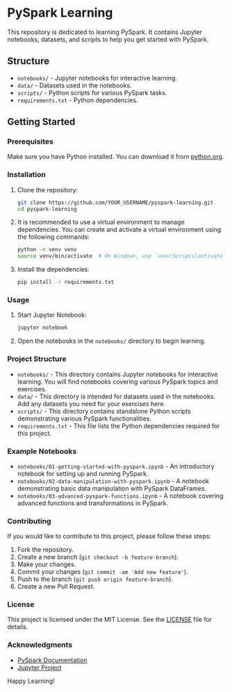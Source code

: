 # PySpark Learning

This repository is dedicated to learning PySpark. It contains Jupyter notebooks, datasets, and scripts to help you get started with PySpark.

## Structure

- `notebooks/` - Jupyter notebooks for interactive learning.
- `data/` - Datasets used in the notebooks.
- `scripts/` - Python scripts for various PySpark tasks.
- `requirements.txt` - Python dependencies.

## Getting Started

### Prerequisites

Make sure you have Python installed. You can download it from [python.org](https://www.python.org/).

### Installation

1. Clone the repository:
    ```sh
    git clone https://github.com/YOUR_USERNAME/pyspark-learning.git
    cd pyspark-learning
    ```

2. It is recommended to use a virtual environment to manage dependencies. You can create and activate a virtual environment using the following commands:

    ```sh
    python -m venv venv
    source venv/bin/activate  # On Windows, use `venv\Scripts\activate`
    ```

3. Install the dependencies:
    ```sh
    pip install -r requirements.txt
    ```

### Usage

1. Start Jupyter Notebook:
    ```sh
    jupyter notebook
    ```

2. Open the notebooks in the `notebooks/` directory to begin learning.

### Project Structure

- `notebooks/` - This directory contains Jupyter notebooks for interactive learning. You will find notebooks covering various PySpark topics and exercises.
- `data/` - This directory is intended for datasets used in the notebooks. Add any datasets you need for your exercises here.
- `scripts/` - This directory contains standalone Python scripts demonstrating various PySpark functionalities.
- `requirements.txt` - This file lists the Python dependencies required for this project.

### Example Notebooks

- `notebooks/01-getting-started-with-pyspark.ipynb` - An introductory notebook for setting up and running PySpark.
- `notebooks/02-data-manipulation-with-pyspark.ipynb` - A notebook demonstrating basic data manipulation with PySpark DataFrames.
- `notebooks/03-advanced-pyspark-functions.ipynb` - A notebook covering advanced functions and transformations in PySpark.

### Contributing

If you would like to contribute to this project, please follow these steps:

1. Fork the repository.
2. Create a new branch (`git checkout -b feature-branch`).
3. Make your changes.
4. Commit your changes (`git commit -am 'Add new feature'`).
5. Push to the branch (`git push origin feature-branch`).
6. Create a new Pull Request.

### License

This project is licensed under the MIT License. See the [LICENSE](LICENSE) file for details.

### Acknowledgments

- [PySpark Documentation](https://spark.apache.org/docs/latest/api/python/)
- [Jupyter Project](https://jupyter.org/)

Happy Learning!
